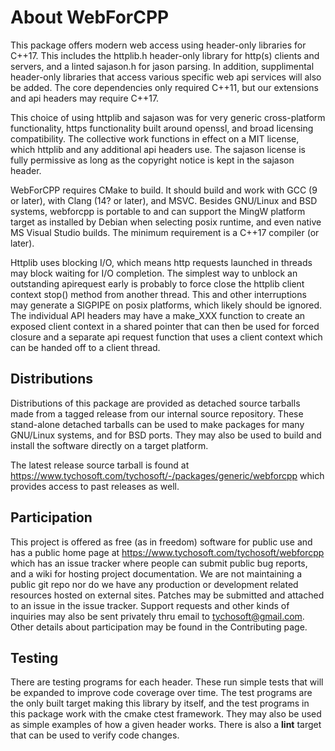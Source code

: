 # About WebForCPP

This package offers modern web access using header-only libraries for C++17.
This includes the httplib.h header-only library for http(s) clients and
servers, and a linted sajason.h for jason parsing. In addition, supplimental
header-only libraries that access various specific web api services will also
be added. The core dependencies only required C++11, but our extensions and
api headers may require C++17.

This choice of using httplib and sajason was for very generic cross-platform
functionality, https functionality built around openssl, and broad licensing
compatibility. The collective work functions in effect on a MIT license, which
httplib and any additional api headers use. The sajason license is fully
permissive as long as the copyright notice is kept in the sajason header.

WebForCPP requires CMake to build. It should build and work with GCC (9 or
later), with Clang (14? or later), and MSVC.  Besides GNU/Linux and BSD
systems, webforcpp is portable to and can support the MingW platform target as
installed by Debian when selecting posix runtime, and even native MS Visual
Studio builds. The minimum requirement is a C++17 compiler (or later).

Httplib uses blocking I/O, which means http requests launched in threads may
block waiting for I/O completion. The simplest way to unblock an outstanding
apirequest early is probably to force close the httplib client context stop()
method from another thread. This and other interruptions may generate a SIGPIPE
on posix platforms, which likely should be ignored. The individual API headers
may have a make\_XXX function to create an exposed client context in a shared
pointer that can then be used for forced closure and a separate api request
function that uses a client context which can be handed off to a client thread.

## Distributions

Distributions of this package are provided as detached source tarballs made
from a tagged release from our internal source repository. These stand-alone
detached tarballs can be used to make packages for many GNU/Linux systems, and
for BSD ports. They may also be used to build and install the software directly
on a target platform.

The latest release source tarball is found at
https://www.tychosoft.com/tychosoft/-/packages/generic/webforcpp which provides
access to past releases as well.

## Participation

This project is offered as free (as in freedom) software for public use and has
a public home page at https://www.tychosoft.com/tychosoft/webforcpp which has
an issue tracker where people can submit public bug reports, and a wiki for
hosting project documentation. We are not maintaining a public git repo nor do
we have any production or development related resources hosted on external
sites. Patches may be submitted and attached to an issue in the issue tracker.
Support requests and other kinds of inquiries may also be sent privately thru
email to tychosoft@gmail.com. Other details about participation may be found in
the Contributing page.

## Testing

There are testing programs for each header. These run simple tests that will be
expanded to improve code coverage over time. The test programs are the only
built target making this library by itself, and the test programs in this
package work with the cmake ctest framework. They may also be used as simple
examples of how a given header works. There is also a **lint** target that can
be used to verify code changes.
